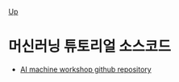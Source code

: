 [Up](index.md)

# 머신러닝 튜토리얼 소스코드

- [AI machine workshop github repository](https://github.com/ppooiiuuyh/AIMACHINE-WORkSHOP)

